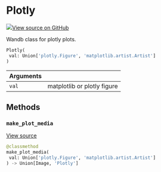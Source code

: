 # Plotly



[![](https://www.tensorflow.org/images/GitHub-Mark-32px.png)View source on GitHub](https://www.github.com/wandb/client/tree/c4726707ed83ebb270a2cf84c4fd17b8684ff699/wandb/sdk/data_types/plotly.py#L32-L81)



Wandb class for plotly plots.

```python
Plotly(
 val: Union['plotly.Figure', 'matplotlib.artist.Artist']
)
```





| Arguments | |
| :--- | :--- |
| `val` | matplotlib or plotly figure |



## Methods

### `make_plot_media`



[View source](https://www.github.com/wandb/client/tree/c4726707ed83ebb270a2cf84c4fd17b8684ff699/wandb/sdk/data_types/plotly.py#L41-L49)

```python
@classmethod
make_plot_media(
 val: Union['plotly.Figure', 'matplotlib.artist.Artist']
) -> Union[Image, 'Plotly']
```







